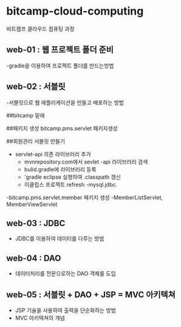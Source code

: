 # bitcamp-cloud-computing
비트캠프 클라우드 컴퓨팅 과정

## web-01 : 웹 프로젝트 폴더 준비 
-gradle을 이용하여 프로젝트 폴더를 만드는방법

## web-02 : 서블릿
-서블릿으로 웹 애플리케이션을 만들고 배포하는 방법

##bitcamp 밑에

##패키지 생성
bitcamp.pms.servlet 패키지생성


##회원관리 서블릿 만들기
- servlet-api 의존 라이브러리 추가
    - mvnrepository.com에서 sevlet -api 라이브러리 검색
    - bulid.gradle에 라이브러리 등록
    - 'gradle eclipse 실행하여 .classpath 갱신
    - 이클립스 프로젝트 refresh
-mysql.jdbc.

-bitcamp.pms.servlet.member 패키지 생성
-MemberListServlet, MemberViewServlet





## web-03 : JDBC 
- JDBC를 이용하여 데이터를 다루는 방법

## web-04 : DAO
- 데이터처리를 전문으로하는 DAO 객체를 도입

## web-05 : 서블릿 + DAO + JSP = MVC 아키텍쳐 
- JSP 기술을 사용하여 출력을 단순화하는 방법
- MVC 아키텍쳐의 개념


